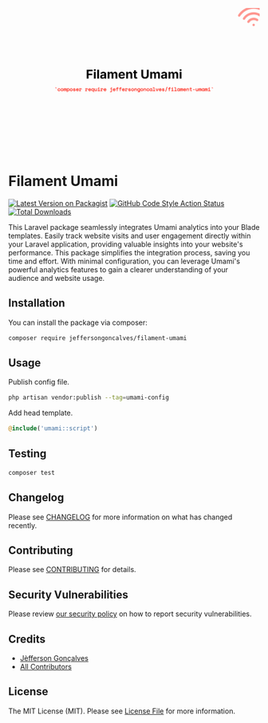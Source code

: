 <div class="filament-hidden">

![Laravel Umami](https://raw.githubusercontent.com/jeffersongoncalves/filament-umami/master/art/jeffersongoncalves-filament-umami.png)

</div>

# Filament Umami

[![Latest Version on Packagist](https://img.shields.io/packagist/v/jeffersongoncalves/filament-umami.svg?style=flat-square)](https://packagist.org/packages/jeffersongoncalves/filament-umami)
[![GitHub Code Style Action Status](https://img.shields.io/github/actions/workflow/status/jeffersongoncalves/filament-umami/fix-php-code-style-issues.yml?branch=master&label=code%20style&style=flat-square)](https://github.com/jeffersongoncalves/filament-umami/actions?query=workflow%3A"Fix+PHP+code+styling"+branch%3Amaster)
[![Total Downloads](https://img.shields.io/packagist/dt/jeffersongoncalves/filament-umami.svg?style=flat-square)](https://packagist.org/packages/jeffersongoncalves/filament-umami)

This Laravel package seamlessly integrates Umami analytics into your Blade templates. Easily track website visits and user engagement directly within your Laravel application, providing valuable insights into your website's performance. This package simplifies the integration process, saving you time and effort. With minimal configuration, you can leverage Umami's powerful analytics features to gain a clearer understanding of your audience and website usage.

## Installation

You can install the package via composer:

```bash
composer require jeffersongoncalves/filament-umami
```

## Usage

Publish config file.

```bash
php artisan vendor:publish --tag=umami-config
```

Add head template.

```php
@include('umami::script')
```

## Testing

```bash
composer test
```

## Changelog

Please see [CHANGELOG](CHANGELOG.md) for more information on what has changed recently.

## Contributing

Please see [CONTRIBUTING](.github/CONTRIBUTING.md) for details.

## Security Vulnerabilities

Please review [our security policy](../../security/policy) on how to report security vulnerabilities.

## Credits

- [Jèfferson Gonçalves](https://github.com/jeffersongoncalves)
- [All Contributors](../../contributors)

## License

The MIT License (MIT). Please see [License File](LICENSE.md) for more information.
